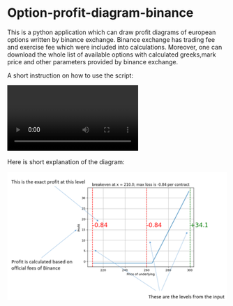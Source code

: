 # Option-profit-diagram-binance
This is a python application which can draw profit diagrams of european options written by binance exchange. 
Binance exchange has trading fee and exercise fee which were included into calculations.
Moreover, one can download the whole list of available options with calculated greeks,mark price 
and other parameters provided by binance exchange.

A short instruction on how to use the script:


![clip](https://github.com/VB00/Option-profit-diagram-binance/blob/main/clip.mp4)


Here is short explanation of the diagram:

![diagram.png](https://github.com/VB00/Option-profit-diagram-binance/blob/main/diagram.png)
